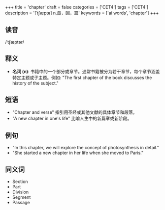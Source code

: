+++
title = 'chapter'
draft = false
categories = ['CET4']
tags = ['CET4']
description = '[ˈt∫æptə] n.章，回，篇'
keywords = ['ai words', 'chapter']
+++

## 读音
/ˈtʃæptər/

## 释义
- **名词 (n)**: 书籍中的一个部分或章节。通常书籍被分为若干章节，每个章节涵盖特定主题或子主题。例如: "The first chapter of the book discusses the history of the subject."

## 短语
- "Chapter and verse" 指引用圣经或其他文献的具体章节和段落。
- "A new chapter in one's life" 比喻人生中的新篇章或新阶段。

## 例句
- "In this chapter, we will explore the concept of photosynthesis in detail."
- "She started a new chapter in her life when she moved to Paris."

## 同义词
- Section
- Part
- Division
- Segment
- Passage
